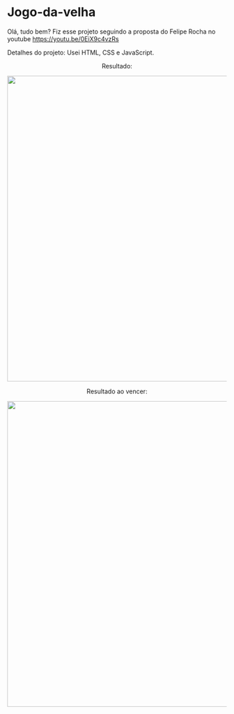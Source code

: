 # Jogo-da-velha
Olá, tudo bem? Fiz esse projeto seguindo a proposta do Felipe Rocha  no youtube https://youtu.be/0EiX9c4vzRs

Detalhes do projeto: Usei HTML, CSS e JavaScript.

<p align="center">Resultado:</p>

<div align="center">
<img src="https://user-images.githubusercontent.com/105602909/189669447-ccb3cafd-77bd-4d3d-af5e-7d0a834328ba.png" width="700px" />
</div>

<p align="center">Resultado ao vencer:</p>

<div align="center">
<img src="https://user-images.githubusercontent.com/105602909/189670492-c3690864-2773-4bfd-a331-44b78eaec51d.png" width="700px" />
</div>
